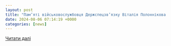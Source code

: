 ```yaml
---
layout: post
title: "Пам’яті військовослужбовця Держспецзв’язку Віталія Полоннікова (позивний «Гаврік»)"
date: 2024-08-06 07:14:19 +0000
categories: [news]
---
```


[Читати далі](https://www.ukrinform.ua/rubric-ato/3891648-pamati-vijskovosluzbovca-derzspeczvazku-vitalia-polonnikova-pozivnij-gavrik.html)
